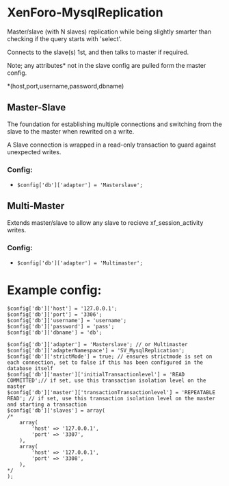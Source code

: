 # XenForo-MysqlReplication

Master/slave (with N slaves) replication while being slightly smarter than checking if the query starts with 'select'.

Connects to the slave(s) 1st, and then talks to master if required.

Note; any attributes* not in the slave config are pulled form the master config.

*(host,port,username,password,dbname)

## Master-Slave
The foundation for establishing multiple connections and switching from the slave to the master when rewrited on a write.

A Slave connection is wrapped in a read-only transaction to guard against unexpected writes.

### Config:
- ```$config['db']['adapter'] = 'Masterslave';```

## Multi-Master
Extends master/slave to allow any slave to recieve xf_session_activity writes.

### Config:
- ```$config['db']['adapter'] = 'Multimaster';```


# Example config:
```
$config['db']['host'] = '127.0.0.1';
$config['db']['port'] = '3306';
$config['db']['username'] = 'username';
$config['db']['password'] = 'pass';
$config['db']['dbname'] = 'db';

$config['db']['adapter'] = 'Masterslave'; // or Multimaster
$config['db']['adapterNamespace'] = 'SV_MysqlReplication';
$config['db']['strictMode'] = true; // ensures strictmode is set on each connection, set to false if this has been configured in the database itself
$config['db']['master']['initialTransactionlevel'] = 'READ COMMITTED';// if set, use this transaction isolation level on the master
$config['db']['master']['transactionTransactionlevel'] = 'REPEATABLE READ'; // if set, use this transaction isolation level on the master and starting a transaction
$config['db']['slaves'] = array(
/*
    array(
        'host' => '127.0.0.1',
        'port' => '3307',
    ),
    array(
        'host' => '127.0.0.1',
        'port' => '3308',
    ),
*/    
);
```
